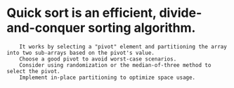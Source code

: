 # Quick sort is an efficient, divide-and-conquer sorting algorithm.
        It works by selecting a "pivot" element and partitioning the array into two sub-arrays based on the pivot's value.
        Choose a good pivot to avoid worst-case scenarios.
        Consider using randomization or the median-of-three method to select the pivot.
        Implement in-place partitioning to optimize space usage.